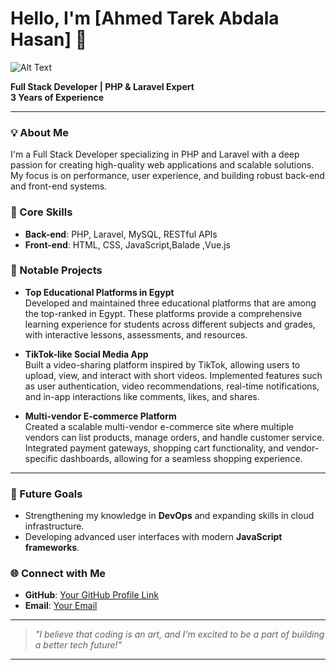 # Hello, I'm [Ahmed Tarek Abdala Hasan] 👋
![Alt Text]([https://example.com/image.png](https://www.facebook.com/photo/?fbid=3443556755971408&set=a.1419792808347823))


**Full Stack Developer | PHP & Laravel Expert**  
**3 Years of Experience**

---

### 💡 About Me
I'm a Full Stack Developer specializing in PHP and Laravel with a deep passion for creating high-quality web applications and scalable solutions. My focus is on performance, user experience, and building robust back-end and front-end systems.

### 🚀 Core Skills
- **Back-end**: PHP, Laravel, MySQL, RESTful APIs
- **Front-end**: HTML, CSS, JavaScript,Balade ,Vue.js


### 📂 Notable Projects

- **Top Educational Platforms in Egypt**  
  Developed and maintained three educational platforms that are among the top-ranked in Egypt. These platforms provide a comprehensive learning experience for students across different subjects and grades, with interactive lessons, assessments, and resources.

- **TikTok-like Social Media App**  
  Built a video-sharing platform inspired by TikTok, allowing users to upload, view, and interact with short videos. Implemented features such as user authentication, video recommendations, real-time notifications, and in-app interactions like comments, likes, and shares.

- **Multi-vendor E-commerce Platform**  
  Created a scalable multi-vendor e-commerce site where multiple vendors can list products, manage orders, and handle customer service. Integrated payment gateways, shopping cart functionality, and vendor-specific dashboards, allowing for a seamless shopping experience.

---



### 🎯 Future Goals
- Strengthening my knowledge in **DevOps** and expanding skills in cloud infrastructure.
- Developing advanced user interfaces with modern **JavaScript frameworks**.

### 🌐 Connect with Me
- **GitHub**: [Your GitHub Profile Link](https://github.com/Devel-Ahmed-tarek)
- **Email**: [Your Email](mailto:a.com26890@gmail.com)

---

> *"I believe that coding is an art, and I'm excited to be a part of building a better tech future!"*

---

